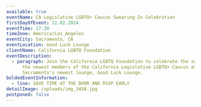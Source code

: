 ```yaml
---
available: true
eventName: CA Legislative LGBTQ+ Caucus Swearing-In Celebration
firstDayOfEvent: 12.02.2024
eventTime: 17:30
timeZone: America/Los_Angeles
eventCity: Sacramento, CA
eventLocation: Good Luck Lounge
clientName: California LGBTQ Foundation
eventDescription:
  - paragraph: Join the California LGBTQ Foundation to celebrate the swearing-in of
      the newest members of the California Legislative LGBTQ+ Caucus at
      Sacramento's newest lounge, Good Luck Lounge.
boldedEventInformation:
  - line: SAVE TIME AT THE DOOR AND RSVP EARLY
detailImage: /uploads/img_3458.jpg
postponed: false
---
```

